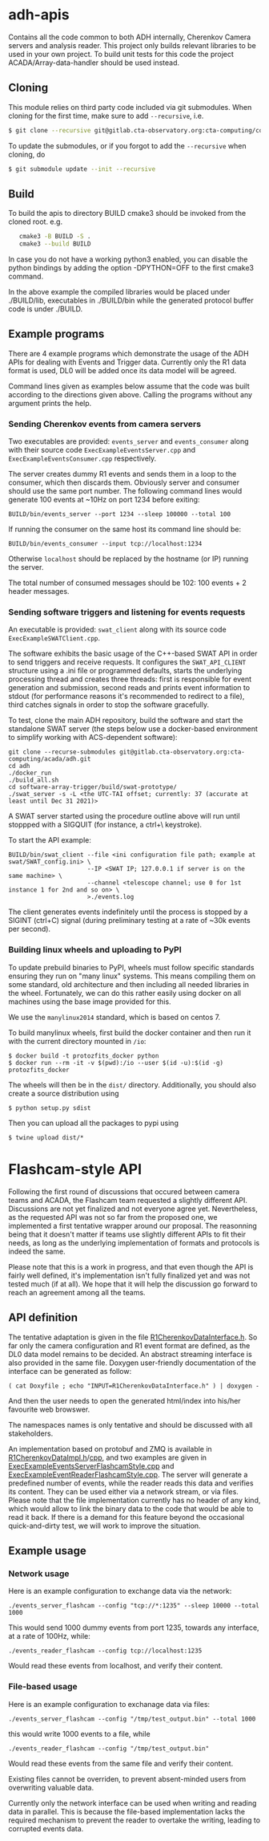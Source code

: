 # adh-apis

Contains all the code common to both ADH internally, Cherenkov Camera servers and analysis reader. This project only builds relevant libraries to be used in your own
project. To build unit tests for this code the project ACADA/Array-data-handler should be used instead. 

## Cloning

This module relies on third party code included via git submodules.
When cloning for the first time, make sure to add `--recursive`, i.e.

```bash
$ git clone --recursive git@gitlab.cta-observatory.org:cta-computing/common/acada-array-elements/adh-apis
```

To update the submodules, or if you forgot to add the `--recursive` when cloning, do
```bash
$ git submodule update --init --recursive
```

## Build

To build the apis to directory BUILD cmake3 should be invoked from the cloned root. e.g.
```bash
   cmake3 -B BUILD -S .
   cmake3 --build BUILD 
```
In case you do not have a working python3 enabled, you can disable the python bindings by adding the option -DPYTHON=OFF to the first cmake3 command.

In the above example the compiled libraries would be placed under ./BUILD/lib, executables in ./BUILD/bin while the generated protocol buffer code is under ./BUILD. 

## Example programs

There are 4 example programs which demonstrate the usage of the ADH APIs for 
dealing with Events and Trigger data. Currently only the R1 data format is used, DL0 will be added once its data model will be agreed.

Command lines given as examples below assume that the code was built according to the directions given above. Calling the programs without
any argument prints the help.

### Sending Cherenkov events from camera servers
Two executables are provided: `events_server` and `events_consumer` along with their source code `ExecExampleEventsServer.cpp` and `ExecExampleEventsConsumer.cpp` respectively.

The server creates dummy R1 events and sends them in a loop to the consumer, which then discards them. Obviously server and consumer should use the same port number. The following command lines would generate 100 events at ~10Hz on port 1234 before exiting:

```
BUILD/bin/events_server --port 1234 --sleep 100000 --total 100
```

If running the consumer on the same host its command line should be:
```
BUILD/bin/events_consumer --input tcp://localhost:1234
```

Otherwise `localhost` should be replaced by the hostname (or IP) running the server.

The total number of consumed messages should be 102: 100 events + 2 header messages. 


### Sending software triggers and listening for events requests
An executable is provided: `swat_client` along with its source code `ExecExampleSWATClient.cpp`.

The software exhibits the basic usage of the C++-based SWAT API in order to send triggers and receive requests. It configures the `SWAT_API_CLIENT` structure using a .ini file or programmed defaults, starts the underlying processing thread and creates three threads: first is responsible for event generation and submission, second reads and prints event information to stdout (for performance reasons it's recommended to redirect to a file), third catches signals in order to stop the software gracefully.

To test, clone the main ADH repository, build the software and start the standalone SWAT server (the steps below use a docker-based environment to simplify working with ACS-dependent software):
```
git clone --recurse-submodules git@gitlab.cta-observatory.org:cta-computing/acada/adh.git
cd adh
./docker_run
./build_all.sh
cd software-array-trigger/build/swat-prototype/
./swat_server -s -L <the UTC-TAI offset; currently: 37 (accurate at least until Dec 31 2021)>
```
A SWAT server started using the procedure outline above will run until stoppped with a SIGQUIT (for instance, a ctrl+\ keystroke).

To start the API example:
```
BUILD/bin/swat_client --file <ini configuration file path; example at swat/SWAT_config.ini> \ 
                      --IP <SWAT IP; 127.0.0.1 if server is on the same machine> \
                      --channel <telescope channel; use 0 for 1st instance 1 for 2nd and so on> \
                      >./events.log
```
The client generates events indefinitely until the process is stopped by a SIGINT (ctrl+C) signal (during preliminary testing at a rate of ~30k events per second).


### Building linux wheels and uploading to PyPI

To update prebuild binaries to PyPI, wheels must follow specific standards ensuring they run
on "many linux" systems.
This means compiling them on some standard, old architecture and then including all needed libraries in the wheel.
Fortunately, we can do this rather easily using docker on all machines using the base image provided for this.

We use the `manylinux2014` standard, which is based on centos 7.

To build manylinux wheels, first build the docker container and then run it with the current directory mounted in `/io`:

```
$ docker build -t protozfits_docker python
$ docker run --rm -it -v $(pwd):/io --user $(id -u):$(id -g) protozfits_docker
```

The wheels will then be in the `dist/` directory.
Additionally, you should also create a source distribution using

```
$ python setup.py sdist
```


Then you can upload all the packages to pypi using

```
$ twine upload dist/*
```

# Flashcam-style API
Following the first round of discussions that occured between camera teams and ACADA, the Flashcam team requested a slightly different API. Discussions are not yet finalized and not everyone agree yet. Nevertheless, as the requested API was not so far from the proposed one, we implemented a first tentative wrapper around our proposal. The reasonning being that it doesn't matter if teams use slightly different APIs to fit their needs, as long as the underlying implementation of formats and protocols is indeed the same. 

Please note that this is a work in progress, and that even though the API is fairly well defined, it's implementation isn't fully finalized yet and was not tested much (if at all). We hope that it will help the discussion go forward to reach an agreement among all the teams. 

## API definition
The tentative adaptation is given in the file [R1CherenkovDataInterface.h](./R1CherenkovDataInterface.h). So far only the camera configuration and R1 event format are defined, as the DL0 data model remains to be decided. An abstract streaming interface is also provided in the same file. Doxygen user-friendly documentation of the interface can be generated as follow:

```
( cat Doxyfile ; echo "INPUT=R1CherenkovDataInterface.h" ) | doxygen -
```

And then the user needs to open the generated html/index into his/her favourite web browswer.

The namespaces names is only tentative and should be discussed with all stakeholders. 

An implementation based on protobuf and ZMQ is available in [R1CherenkovDataImpl.h](./R1CherenkovDataImpl.h)/[cpp](R1CherenkovDataImpl.cpp), and two examples are given in [ExecExampleEventsServerFlashcamStyle.cpp](./ExecExampleEventsServerFlashcamStyle.cpp) and [ExecExampleEventReaderFlashcamStyle.cpp](./ExecExampleEventsReaderFlashcamStyle.cpp). The server will generate a predefined number of events, while the reader reads this data and verifies its content. They can be used either via a network stream, or via files. Please note that the file implementation currently has no header of any kind, which would allow to link the binary data to the code that would be able to read it back. If there is a demand for this feature beyond the occasional quick-and-dirty test, we will work to improve the situation.

## Example usage
### Network usage
Here is an example configuration to exchange data via the network:

```
./events_server_flashcam --config "tcp://*:1235" --sleep 10000 --total 1000
```
This would send 1000 dummy events from port 1235, towards any interface, at a rate of 100Hz, while:

```
./events_reader_flashcam --config tcp://localhost:1235
```
Would read these events from localhost, and verify their content.

### File-based usage
Here is an example configuration to exchanage data via files:
```
./events_server_flashcam --config "/tmp/test_output.bin" --total 1000
```
this would write 1000 events to a file, while
```
./events_reader_flashcam --config "/tmp/test_output.bin"
```
Would read these events from the same file and verify their content. 

Existing files cannot be overriden, to prevent absent-minded users from overwriting valuable data.

Currently only the network interface can be used when writing and reading data in parallel. This is because the file-based implementation lacks the required mechanism to prevent the reader to overtake the writing, leading to corrupted events data. 

